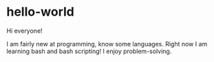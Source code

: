 # hello-world
Hi everyone!

I am fairly new at programming, know some languages.
Right now I am learning bash and bash scripting! I enjoy problem-solving.

